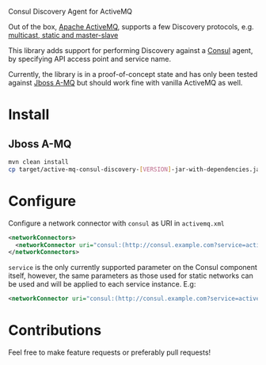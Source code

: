 Consul Discovery Agent for ActiveMQ

Out of the box, [Apache ActiveMQ](http://activemq.apache.org/), supports a few Discovery protocols, e.g. [multicast, static and master-slave](http://activemq.apache.org/networks-of-brokers.html)

This library adds support for performing Discovery against a [Consul](https://www.consul.io/) agent, by specifying API access point and service name.

Currently, the library is in a proof-of-concept state and has only been tested against [Jboss A-MQ](https://developers.redhat.com/products/amq/overview/) but should work fine with vanilla ActiveMQ as well.

# Install
## Jboss A-MQ
```bash
mvn clean install
cp target/active-mq-consul-discovery-[VERSION]-jar-with-dependencies.jar [JBOSS A-MQ HOME]/deploy/
```

# Configure
Configure a network connector with `consul` as URI in `activemq.xml`
```xml
<networkConnectors>
  <networkConnector uri="consul:(http://consul.example.com?service=active-mq)"/>
</networkConnectors>
```
`service` is the only currently supported parameter on the Consul component itself, however, the same parameters as those used for static networks can be used and will be applied to each service instance.
E.g:
```xml
<networkConnector uri="consul:(http://consul.example.com?service=active-mq)?initialReconnectDelay=500&amp;maxReconnectDelay=10000"/>
```

# Contributions
Feel free to make feature requests or preferably pull requests!
